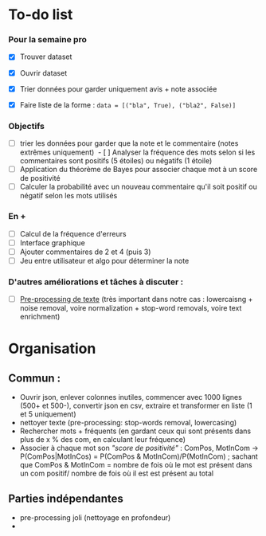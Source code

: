 # To-do list   
### Pour la semaine pro
- [X] Trouver dataset 
- [X] Ouvrir dataset
- [X] Trier données pour garder uniquement avis + note associée
- [X] Faire liste de la forme : `data = [("bla", True), ("bla2", False)]`


### Objectifs
 - [ ] trier les données pour garder que la note et le commentaire (notes extrêmes uniquement)
 - [ ] Analyser la fréquence des mots selon si les commentaires sont positifs (5 étoiles) ou négatifs (1 étoile)
 - [ ] Application du théorème de Bayes pour associer chaque mot à un score de positivité
 - [ ] Calculer la probabilité avec un nouveau commentaire qu'il soit positif ou négatif selon les mots utilisés

### En +
 - [ ] Calcul de la fréquence d'erreurs
 - [ ] Interface graphique
 - [ ] Ajouter commentaires de 2 et 4 (puis 3)
 - [ ] Jeu entre utilisateur et algo pour déterminer la note

### D'autres améliorations et tâches à discuter : 
 - [ ] [Pre-processing de texte](https://kavita-ganesan.com/text-preprocessing-tutorial/) (très important dans notre cas : lowercaisng + noise removal, voire normalization + stop-word removals, voire text enrichment)




# Organisation


## Commun : 
- Ouvrir json, enlever colonnes inutiles, commencer avec 1000 lignes (500+ et 500-), convertir json en csv, extraire et transformer en liste (1 et 5 uniquement)
- nettoyer texte (pre-processing: stop-words removal, lowercasing)
- Rechercher mots + fréquents (en gardant ceux qui sont présents dans plus de x % des com, en calculant leur fréquence)
- Associer à chaque mot son *"score de positivité"* : ComPos, MotInCom -> P(ComPos|MotInCos) =  P(ComPos & MotInCom)/P(MotInCom) ; sachant que  ComPos & MotInCom  =  nombre de fois où le mot est présent dans un com positif/ nombre de fois où il est est présent au total




## Parties indépendantes
- pre-processing joli (nettoyage en profondeur)
- 
